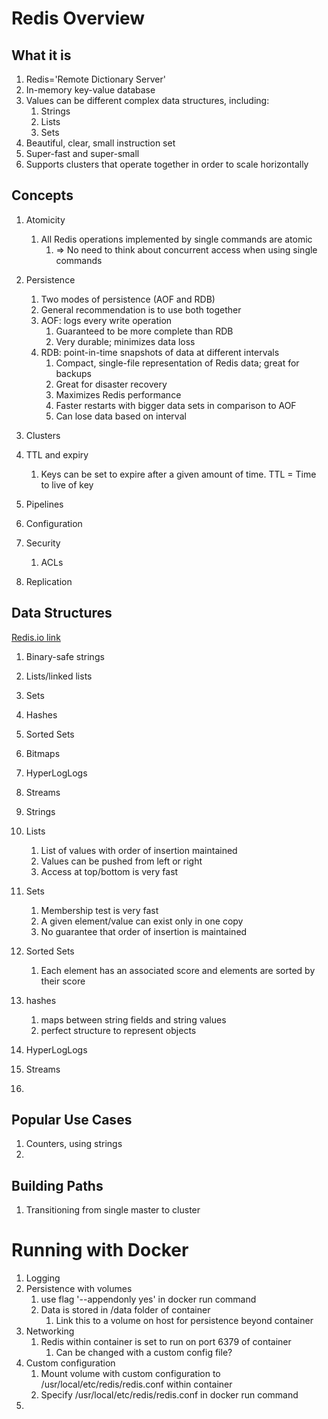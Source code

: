 # Redis Overview

## What it is

1. Redis='Remote Dictionary Server'
1. In-memory key-value database
1. Values can be different complex data structures, including:
   1. Strings
   1. Lists
   1. Sets
1. Beautiful, clear, small instruction set
1. Super-fast and super-small
1. Supports clusters that operate together in order to scale horizontally

## Concepts

1. Atomicity
   1. All Redis operations implemented by single commands are atomic
      1. => No need to think about concurrent access when using single commands
1. Persistence

   1. Two modes of persistence (AOF and RDB)
   1. General recommendation is to use both together
   1. AOF: logs every write operation
      1. Guaranteed to be more complete than RDB
      1. Very durable; minimizes data loss
   1. RDB: point-in-time snapshots of data at different intervals
      1. Compact, single-file representation of Redis data; great for backups
      1. Great for disaster recovery
      1. Maximizes Redis performance
      1. Faster restarts with bigger data sets in comparison to AOF
      1. Can lose data based on interval

1. Clusters
1. TTL and expiry
   1. Keys can be set to expire after a given amount of time. TTL = Time to live of key
1. Pipelines
1. Configuration
1. Security
   1. ACLs
1. Replication

## Data Structures

[Redis.io link](https://redis.io/topics/data-types-intro)

1. Binary-safe strings
1. Lists/linked lists
1. Sets
1. Hashes
1. Sorted Sets
1. Bitmaps
1. HyperLogLogs
1. Streams

1. Strings
1. Lists
   1. List of values with order of insertion maintained
   1. Values can be pushed from left or right
   1. Access at top/bottom is very fast
1. Sets
   1. Membership test is very fast
   1. A given element/value can exist only in one copy
   1. No guarantee that order of insertion is maintained
1. Sorted Sets
   1. Each element has an associated score and elements are sorted by their score
1. hashes
   1. maps between string fields and string values
   1. perfect structure to represent objects
1. HyperLogLogs
1. Streams
1.

## Popular Use Cases

1. Counters, using strings
1.

## Building Paths

1. Transitioning from single master to cluster

# Running with Docker

1. Logging
1. Persistence with volumes
   1. use flag '--appendonly yes' in docker run command
   1. Data is stored in /data folder of container
      1. Link this to a volume on host for persistence beyond container
1. Networking
   1. Redis within container is set to run on port 6379 of container
      1. Can be changed with a custom config file?
1. Custom configuration
   1. Mount volume with custom configuration to /usr/local/etc/redis/redis.conf within container
   1. Specify /usr/local/etc/redis/redis.conf in docker run command
1.

